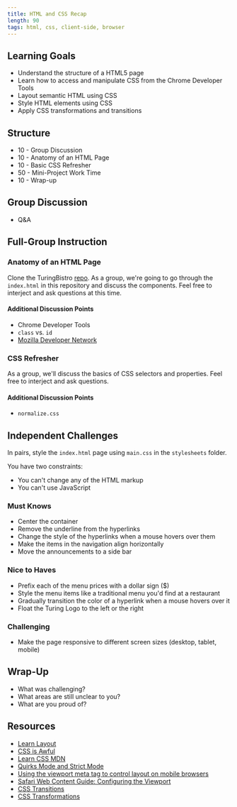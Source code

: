 ```yaml
---
title: HTML and CSS Recap
length: 90
tags: html, css, client-side, browser
---
```


## Learning Goals

* Understand the structure of a HTML5 page
* Learn how to access and manipulate CSS from the Chrome Developer Tools
* Layout semantic HTML using CSS
* Style HTML elements using CSS
* Apply CSS transformations and transitions

## Structure

* 10 - Group Discussion
* 10 - Anatomy of an HTML Page
* 10 - Basic CSS Refresher
* 50 - Mini-Project Work Time
* 10 - Wrap-up

## Group Discussion

* Q&A

## Full-Group Instruction

### Anatomy of an HTML Page

Clone the TuringBistro [repo](https://github.com/turingschool-examples/turing-bistro). As a group, we're going to go through the `index.html` in this repository and discuss the components. Feel free to interject and ask questions at this time.

#### Additional Discussion Points

* Chrome Developer Tools
* `class` vs. `id`
* [Mozilla Developer Network](https://developer.mozilla.org/en-US/)

### CSS Refresher

As a group, we'll discuss the basics of CSS selectors and properties. Feel free to interject and ask questions.

#### Additional Discussion Points

* `normalize.css`

## Independent Challenges

In pairs, style the `index.html` page using `main.css` in the `stylesheets` folder.

You have two constraints:

* You can't change any of the HTML markup
* You can't use JavaScript

### Must Knows

* Center the container
* Remove the underline from the hyperlinks
* Change the style of the hyperlinks when a mouse hovers over them
* Make the items in the navigation align horizontally
* Move the announcements to a side bar

### Nice to Haves

* Prefix each of the menu prices with a dollar sign ($)
* Style the menu items like a traditional menu you'd find at a restaurant
* Gradually transition the color of a hyperlink when a mouse hovers over it
* Float the Turing Logo to the left or the right

### Challenging

* Make the page responsive to different screen sizes (desktop, tablet, mobile)

## Wrap-Up

* What was challenging?
* What areas are still unclear to you?
* What are you proud of?

## Resources

* [Learn Layout](http://learnlayout.com/)
* [CSS is Awful](http://static.incompl.com/awful/)
* [Learn CSS MDN](https://developer.mozilla.org/en-US/learn/css)
* [Quirks Mode and Strict Mode](http://www.quirksmode.org/css/quirksmode.html)
* [Using the viewport meta tag to control layout on mobile browsers](https://developer.mozilla.org/en-US/docs/Mozilla/Mobile/Viewport_meta_tag)
* [Safari Web Content Guide: Configuring the Viewport](https://developer.apple.com/library/ios/documentation/appleapplications/reference/safariwebcontent/usingtheviewport/usingtheviewport.html)
* [CSS Transitions](https://developer.mozilla.org/en-US/docs/Web/Guide/CSS/Using_CSS_transitions)
* [CSS Transformations](https://developer.mozilla.org/en-US/docs/Web/CSS/transform)

